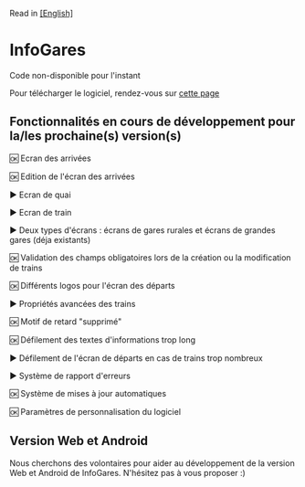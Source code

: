 Read in [[English]](https://github.com/Absolument-Oui/InfoGares/blob/main/README_en.md)

# InfoGares

Code non-disponible pour l'instant

Pour télécharger le logiciel, rendez-vous sur [cette page](https://github.com/Absolument-Oui/InfoGares/releases)

## Fonctionnalités en cours de développement pour la/les prochaine(s) version(s)

 🆗 Ecran des arrivées
 
 🆗 Edition de l'écran des arrivées
 
 ▶️ Ecran de quai
 
 ▶️ Ecran de train
 
 ▶️ Deux types d'écrans : écrans de gares rurales et écrans de grandes gares (déja existants)
 
 🆗 Validation des champs obligatoires lors de la création ou la modification de trains
 
 🆗 Différents logos pour l'écran des départs
 
 ▶️ Propriétés avancées des trains
 
 🆗 Motif de retard "supprimé"
 
 🆗 Défilement des textes d'informations trop long
 
 ▶️ Défilement de l'écran de départs en cas de trains trop nombreux
 
 ▶️ Système de rapport d'erreurs
 
 🆗 Système de mises à jour automatiques
 
 🆗 Paramètres de personnalisation du logiciel
 

## Version Web et Android

Nous cherchons des volontaires pour aider au développement de la version Web et Android de InfoGares. N'hésitez pas à vous proposer :)
